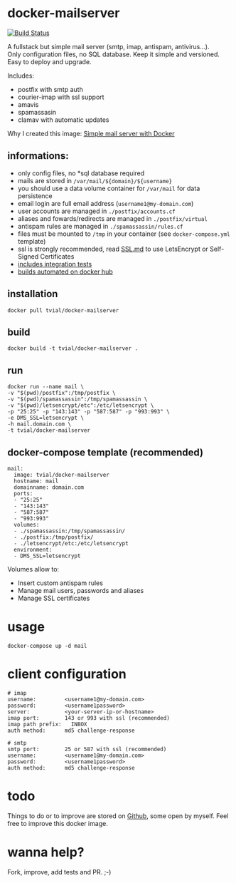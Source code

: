 # docker-mailserver

[![Build Status](https://travis-ci.org/flyhard/docker-mailserver.svg?branch=master)](https://travis-ci.org/flyhard/docker-mailserver)

A fullstack but simple mail server (smtp, imap, antispam, antivirus...).  
Only configuration files, no SQL database. Keep it simple and versioned.  
Easy to deploy and upgrade.  

Includes:

- postfix with smtp auth
- courier-imap with ssl support
- amavis
- spamassasin
- clamav with automatic updates

Why I created this image: [Simple mail server with Docker](http://tvi.al/simple-mail-server-with-docker/)

## informations:

- only config files, no *sql database required
- mails are stored in `/var/mail/${domain}/${username}`
- you should use a data volume container for `/var/mail` for data persistence
- email login are full email address (`username1@my-domain.com`)
- user accounts are managed in `./postfix/accounts.cf`
- aliases and fowards/redirects are managed in `./postfix/virtual`
- antispam rules are managed in `./spamassassin/rules.cf`
- files must be mounted to `/tmp` in your container (see `docker-compose.yml` template)
- ssl is strongly recommended, read [SSL.md](SSL.md) to use LetsEncrypt or Self-Signed Certificates
- [includes integration tests](https://travis-ci.org/tomav/docker-mailserver) 
- [builds automated on docker hub](https://hub.docker.com/r/tvial/docker-mailserver/)

## installation

	docker pull tvial/docker-mailserver

## build

	docker build -t tvial/docker-mailserver .

## run

	docker run --name mail \
    -v "$(pwd)/postfix":/tmp/postfix \
    -v "$(pwd)/spamassassin":/tmp/spamassassin \
    -v "$(pwd)/letsencrypt/etc":/etc/letsencrypt \
    -p "25:25" -p "143:143" -p "587:587" -p "993:993" \
    -e DMS_SSL=letsencrypt \
    -h mail.domain.com \
    -t tvial/docker-mailserver

## docker-compose template (recommended)

    mail:
      image: tvial/docker-mailserver
      hostname: mail
      domainname: domain.com
      ports:
      - "25:25"
      - "143:143"
      - "587:587"
      - "993:993"
      volumes:
      - ./spamassassin:/tmp/spamassassin/
      - ./postfix:/tmp/postfix/
      - ./letsencrypt/etc:/etc/letsencrypt
      environment:
      - DMS_SSL=letsencrypt

Volumes allow to:

- Insert custom antispam rules
- Manage mail users, passwords and aliases
- Manage SSL certificates

# usage

	docker-compose up -d mail

# client configuration

    # imap
    username:         <username1@my-domain.com>
    password:         <username1password>
    server:           <your-server-ip-or-hostname>
    imap port:        143 or 993 with ssl (recommended)
    imap path prefix:   INBOX
    auth method:      md5 challenge-response

    # smtp
    smtp port:        25 or 587 with ssl (recommended)
    username:         <username1@my-domain.com>
    password:         <username1password>
    auth method:      md5 challenge-response

# todo

Things to do or to improve are stored on [Github](https://github.com/tomav/docker-mailserver/issues), some open by myself.
Feel free to improve this docker image.

# wanna help?

Fork, improve, add tests and PR. ;-)
